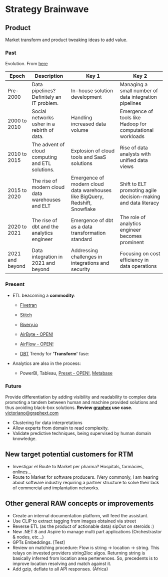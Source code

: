 # Strategy Brainwave

## Product

Market transform and product tweaking ideas to add value.

### Past

Evolution. From [here](https://www.moderndatastack.xyz/category/etl-tools)

| Epoch           | Description                                      | Key 1                                                                        | Key 2                                                          |
| --------------- | ------------------------------------------------ | ---------------------------------------------------------------------------- | -------------------------------------------------------------- |
| Pre-2000        | Data pipelines? Definitely an IT problem.        | In-house solution development                                                | Managing a small number of data integration pipelines          |
| 2000 to 2010    | Social networks usher in a rebirth of data.      | Handling increased data volume                                               | Emergence of tools like Hadoop for computational workloads     |
| 2010 to 2015    | The advent of cloud computing and ETL solutions. | Explosion of cloud tools and SaaS solutions                                  | Rise of data analysts with unified data views                  |
| 2015 to 2020    | The rise of modern cloud data warehouses and ELT | Emergence of modern cloud data warehouses like BigQuery, Redshift, Snowflake | Shift to ELT promoting agile decision-making and data literacy |
| 2020 to 2021    | The rise of dbt and the analytics engineer       | Emergence of dbt as a data transformation standard                           | The role of analytics engineer becomes prominent               |
| 2021 and beyond | Data integration in 2021 and beyond              | Addressing challenges in integrations and security                           | Focusing on cost efficiency in data operations                 |

### Present

- ETL beacoming a **commodity**:

  - [Fivetran](https://www.fivetran.com/)
  - [Stitch](https://www.stitchdata.com/)
  - [Rivery.io](https://rivery.io/)
  - [AirByte - OPEN!](https://airbyte.com/)
  - [AirFlow - OPEN!](https://airflow.apache.org)

  - [DBT](https://github.com/dbt-labs/dbt-core) Trendy for **'Transform'** fase:

- Analytics are also in the process:

  - PowerBI, Tableau, [Preset - OPEN!](https://preset.io/), [Metabase](https://www.metabase.com/dashboards/)

### Future

Provide differentiation by adding visibility and readability to complex data promoting a tandem between human and machine provided solutions and thus avoiding black-box solutions.
**Review [graphex](https://app.graphext.com/projects/UHJvamVjdC03MzA1Mg==/v/data) use case.** victoriano@graphext.com

- Clustering for data interpretations
- Allow experts from domain to read complexity.
- Validate predictive techniques, being supervised by human domain knowledge.

## New target potential customers for RTM

- Investigar el Route to Market per pharma? Hospitals, farmàcies, onlines...
- Route to Market for software producers. (Very commonly, I am hearing about software industry requiring a partner structure to solve their lack of commercial and implantation networks.

## Other general RAW concepts or improvements

- Create an internal documentation platform, will feed the assistant.
- Use CLIP to extract tagging from images obtained via street
- Reverse ETL (as the product of actionable data) sipOut on steroids :)
- New .NET 8 and Aspire to manage multi part applications (Orchestrastor & nodes, etc...)
- GPTs Embeddings. [Test]
- Review on matching procedure: Flow is string -> location -> string. This relays on invested providers string2loc algos. Returning string is basically inferred from location area pertenences. So, precedents is to improve location resolving and match against it.
- Add gzip, deflate to all API responses. (Africa)
